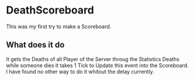# DeathScoreboard
This was my first try to make a Scoreboard.
## What does it do
It gets the Deaths of all Player of the Server throug the Statistics Deaths while someone dies it takes 1 Tick to Update this event into the Scoreboard. I have found no other way to do it whitout the delay currently.
